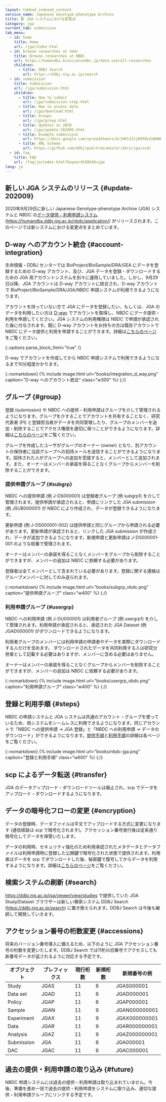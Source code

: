```yaml
---
layout: tabbed_indexed_content
service_name: Japanese Genotype-phenotype Archive
title: 新 JGA システムにおける変更点
category: jga
current_tab: submission
tab_menu:
  - id: home
    title: Home
    url: /jga/index.html
  - id: browse researches at nbdc
    title: Browse researches at NBDC
    url: https://humandbs.biosciencedbc.jp/data-use/all-researches
    children:
      - title: DDBJ Search
        url: https://ddbj.nig.ac.jp/search
  - id: submission
    title: Submission
    url: /jga/submission.html
    children:
      - title: How to submit
        url: /jga/submission-step.html
      - title: How to access data
        url: /jga/download.html
      - title: Groups
        url: /jga/group.html
      - title: Updates in 2020
        url: /jga/update-202009.html
      - title: Example submission
        url: https://docs.google.com/spreadsheets/d/1HHlxItj89fQv2oWUNBIHZ4VVGwbcC09WGD5tEiXAQZ4/edit#gid=744299318
      - title: XML Schema
        url: https://github.com/ddbj/pub/tree/master/docs/jga/xsd/
  - id: faq
    title: FAQ
    url: /faq/ja/index.html?keyword%5B%5D=jga
lang: ja
---
```


## 新しい JGA システムのリリース {#update-202009}

2020年9月29日に新しい Japanese Genotype-phenotype Archive (JGA)
システムと NBDC
の[データ提供・利用申請システム](https://humandbs.ddbj.nig.ac.jp/nbdc/application/)
(<https://humandbs.ddbj.nig.ac.jp/nbdc/application/>)
がリリースされます。このページでは新システムにおける変更点をまとめています。

## D-way へのアカウント統合 {#account-integration}

生命情報・DDBJ センターでは BioProject/BioSample/DRA/GEA
にデータを登録するための D-way アカウント、及び、JGA
データを登録・ダウンロードするための JGA
用アカウントシステムを別々に運用していました。しかし、9月29日以降、JGA
アカウントは D-way アカウントに統合され、D-way アカウントで
BioProject/BioSample/DRA/JGA/NBDC
申請システムが利用できるようになります。

アカウントを持っていない方で JGA にデータを登録したい、もしくは、JGA
のデータを利用したい方は [D-way](https://ddbj.nig.ac.jp/D-way/)
でアカウントを取得し、NBDC にデータ提供・利用を申請してください。JGA
システムの利用権限は NBDC で申請が承認された後に付与されます。既に D-way
アカウントをお持ちの方は既存アカウントで NBDC
にデータ提供と利用を申請することができます。詳細は[こちらのページ](/account-integration.html)をご覧ください。

{::options parse_block_html="true" /}
<div class="attention">

D-way でアカウントを作成してから NBDC 申請システムで利用できるようになるまで10分程度かかります。

</div>

{::nomarkdown}
{% include image.html url="books/integration_d_way.png" caption="D-way へのアカウント統合" class="w300" %}
{:/}

## グループ {#group}

登録 (submission) や NBDC
への提供・利用申請はグループを介して管理されるようになります。グループを介することでアカウントを共有することなく、研究代表者
(PI)
と登録担当者がデータを共同管理したり、グループのメンバーを追加・削除することでアクセス権限を適切に保つことができるようになります。詳細は[こちらのページ](/group.html)をご覧ください。

グループを作成したユーザがグループのオーナー (owner)
となり、別アカウントの保持者に当該グループへの招待メールを送信することができるようになります。招待された人がグループへの追加を受諾すると、メンバーとして追加されます。また、オーナーはメンバーの承諾を得ることなくグループからメンバーを削除することができます。

### 提供申請グループ {#subgrp}

NBDC への提供申請 (例 J-DS000001) は登録者グループ (例 subgrp1)
を介して管理されます。提供申請が承認されると、申請にリンクした JGA
submission (例 JSUB000001) が NBDC
により作成され、データが登録できるようになります。

更新申請 (例 J-DS000001-002)
は提供申請と同じグループから申請される必要があります。更新申請が承認されると、リンクした
JGA submission
が作成され、データが追加できるようになります。新規申請と更新申請は
J-DS000001-001 のような枝番で管理されます。

オーナーはメンバーの承諾を得ることなくメンバーをグループから削除することができますが、メンバーの追加は
NBDC に依頼する必要があります。

登録者は全てメンバーとして含まれている必要があります。登録に関する連絡はグループメンバーに対してのみ送られます。

{::nomarkdown}
{% include image.html url="books/subgrp_nbdc.png" caption="提供申請グループ" class="w400" %}
{:/}

### 利用申請グループ {#usergrp}

NBDC への利用申請 (例 J-DU000001) は利用者グループ (例 usergrp1)
を介して管理されます。利用申請が承認されると、承認された JGA Dataset (例
JGAD000001) がダウンロードできるようになります。

利用者グループのメンバーには利用申請の申請者やデータを実際にダウンロードする人だけを含めます。
ダウンロードされたデータを共同利用する人は研究分担者として記載する必要はありますが、メンバーに含める必要はありません。

オーナーはメンバーの承諾を得ることなくグループからメンバーを削除することができますが、メンバーの追加は
NBDC に依頼する必要があります。

{::nomarkdown}
{% include image.html url="books/usergrp_nbdc.png" caption="利用申請グループ" class="w400" %}
{:/}

## 登録と利用手順 {#steps}

NBDC の申請システムと JGA
システムは共通のアカウント・グループを使っているため、両システムをシームレスに利用できるようになります。同じアカウントで「NBDC
への提供申請 → JGA 登録」と「NBDC への利用申請 →
データのダウンロード」ができるようになります。[提供手順](/jga/submission-step.html)と[利用手順](/jga/download.html)の詳細は各ページをご覧ください。

{::nomarkdown}
{% include image.html url="books/nbdc-jga.png" caption="登録と利用手順" class="w600" %}
{:/}

## scp によるデータ転送 {#transfer}

JGA のデータアップロード・ダウンロードツールは廃止され、scp
でデータをアップロード・ダウンロードするようになります。


## データの暗号化フローの変更 {#encryption}

データの登録時、データファイルは平文でアップロードする方式に変更になります
(通信経路は scp
で暗号化されます)。アクセッション番号発行後は従来通り暗号化してデータを保管いたします。

データの利用時、セキュリティ強化のため利用承認されたメタデータとデータファイルは利用申請時に登録した公開鍵で暗号化された状態で提供されます。利用者はデータを
scp
でダウンロードした後、秘密鍵で復号してからデータを利用するようになります。詳細は[こちらのページ](/jga/download.html#public-key-for-dataset-encryption)をご覧ください。

## 検索システムの刷新 {#search}

https://ddbj.nig.ac.jp/jga/viewer/view/studies で提供していた JGA
Study/Dataset ブラウザーは新しい検索システム DDBJ Search
(<https://ddbj.nig.ac.jp/search>) に置き換えられます。DDBJ Search
は今後も継続して開発していきます。

## アクセッション番号の桁数変更 {#accessions}

将来のバージョン番号導入に備えるため、以下のように JGA
アクセッション番号の桁数を変更いたします。DDBJ Search
では11桁の旧番号でアクセスしても新番号データが返されるように対応する予定です。


| オブジェクト | プレフィックス | 現行桁数 | 新規桁数 | 新規番号の例  |
|--------------|----------------|----------|----------|---------------|
| Study        | JGAS           | 11       | 6        | JGAS000001    |
| Data set     | JGAD           | 11       | 6        | JGAD000001    |
| Policy       | JGAP           | 11       | 6        | JGAP000001    |
| Sample       | JGAN           | 11       | 9        | JGAN000000001 |
| Experiment   | JGAX           | 11       | 9        | JGAX000000001 |
| Data         | JGAR           | 11       | 9        | JGAR000000001 |
| Analysis     | JGAZ           | 11       | 9        | JGAZ000000001 |
| Submission   | JGA            | 11       | 6        | JGA000001     |
| DAC          | JGAC           | 11       | 6        | JGAC000001    |


## 過去の提供・利用申請の取り込み {#future}

NBDC
申請システムには過去の提供・利用申請は取り込まれていません。今後、準備を進め一括で過去の提供・利用申請をシステムに取り込み、適切な提供・利用申請グループにリンクする予定です。

